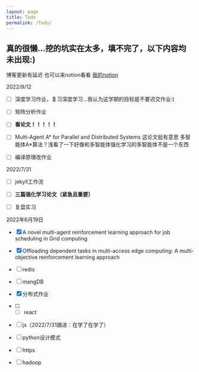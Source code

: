```yaml
---
layout: page
title: Todo
permalink: /Todo/
---
```


## 真的很懒...挖的坑实在太多，填不完了，以下内容均未出现:)



 博客更新有延迟 也可以来notion看看 <a href="https://level-candle-e96.notion.site/f2bf8021bfa24ce4aec5d4f090f09cd8?v=9514a7d6d56c4578ac47142778cfd557" target="_blank">我的notion</a> 

2022/9/12

- [ ] 深度学习作业，复习深度学习...我认为这学期的目标是不要迟交作业:)
- [ ] 矩阵分析作业
- [ ] **看论文！！！！！**
- [ ] Multi-Agent A* for Parallel and Distributed Systems  这论文挺有意思 多智能体A*算法？浅看了一下好像和多智能体强化学习的多智能体不是一个东西
- [ ] 编译原理改作业




2022/7/31

- [ ] jekyll工作流
- [ ] **三篇强化学习论文（紧急且重要）**
- [ ] 复盘实习


2022年6月19日

- [x] A novel multi-agent reinforcement learning approach for job scheduling in Grid computing
- [x] Offloading dependent tasks in multi-access edge computing: A multi-objective reinforcement learning approach
- [ ] redis
- [ ] mangDB
- [x] 分布式作业



- [ ] - [ ] react
- [ ] js（2022/7/31跟进：在学了在学了）
- [ ] python设计模式
- [ ] https
- [ ] hadoop




